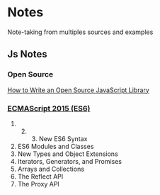 # <b>Notes</b>
Note-taking from multiples sources and examples

## Js Notes

### Open Source

[How to Write an Open Source JavaScript Library](https://github.com/MABelanger/notes/blob/master/micro-library)


### [ECMAScript 2015 (ES6)](https://github.com/MABelanger/notes/tree/master/es6)
1. 2. 3. New ES6 Syntax
4. ES6 Modules and Classes
5. New Types and Object Extensions
6. Iterators, Generators, and Promises
7. Arrays and Collections
8. The Reflect API
9. The Proxy API
